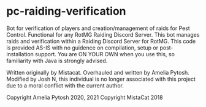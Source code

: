# pc-raiding-verification
Bot for verification of players and creation/management of raids for Pest Control. Functional for any RotMG Raiding Discord Server. This bot manages raids and verification within a Raiding Discord Server for RotMG.  This code is provided AS-IS with no guidence on compilation, setup or post-installation support. You are ON YOUR OWN when you use this, so familiarity with Java is strongly advised.

Written originally by Mistacat.
Overhauled and written by Amelia Pytosh.
Modified by Josh N, this individual is no longer associated with this project due to a moral conflict with the current author.

Copyright Amelia Pytosh 2020, 2021
Copyright MistaCat 2018
